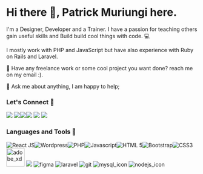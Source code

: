 # Hi there 👋, Patrick Muriungi here.

 I'm a Designer, Developer and a Trainer.  I have a passion for teaching others gain useful skills and Build build cool things with code. 💻

 I mostly work with PHP and JavaScript but have also experience with Ruby on Rails and Laravel.


<!-- #### 🔭 I'm currently working on an open-source called [africons](https://github.com/MuriungiPatrick/africons) a project that aims to create *WEB ICONS* for all logos representing *African brands and organisations.*  -->

💼 Have any freelance work or some cool project you want done? reach me on my email :).

💬 Ask me about anything, I am happy to help;
  
  ### Let's Connect 🔗

[![](https://user-images.githubusercontent.com/11283502/123594840-d926ec00-d7f8-11eb-90f8-0e0c6834d4a3.png)](http://twitter.com/itsMuriungi])
[![](https://user-images.githubusercontent.com/11283502/123594836-d926ec00-d7f8-11eb-9569-69be265c1575.png)](https://www.linkedin.com/in/patrick-muriungi-835476b4/)[![](https://user-images.githubusercontent.com/11283502/123594830-d75d2880-d7f8-11eb-8089-fb3ae3657062.png)](http://youtube.com/c/VaxaCode])![](https://user-images.githubusercontent.com/11283502/123609815-b0a6ee00-d808-11eb-93b4-78f703e5c95d.png)
![](https://user-images.githubusercontent.com/11283502/123609821-b1d81b00-d808-11eb-904d-2405ce3ecf59.png)
![](https://user-images.githubusercontent.com/11283502/123609824-b270b180-d808-11eb-9356-054252e1d744.png)

### Languages and Tools 🔗

![React JS](https://user-images.githubusercontent.com/11283502/123598137-dd550880-d7fc-11eb-8851-b8147fca9e06.png)![Wordpress](https://user-images.githubusercontent.com/11283502/123598145-df1ecc00-d7fc-11eb-9355-2faacb7773ac.png)![PHP](https://user-images.githubusercontent.com/11283502/123598146-dfb76280-d7fc-11eb-96d2-38ac1f20579a.png)![Javascript](https://user-images.githubusercontent.com/11283502/123598149-e04ff900-d7fc-11eb-90ec-77d77c3cf8b4.png)![HTML 5](https://user-images.githubusercontent.com/11283502/123598157-e0e88f80-d7fc-11eb-9a3e-8617399a921d.png)![Bootstrap](https://user-images.githubusercontent.com/11283502/123598164-e219bc80-d7fc-11eb-9309-1786a8813173.png)![CSS3](https://user-images.githubusercontent.com/11283502/123598168-e34ae980-d7fc-11eb-98d3-d8562169fea2.png)
<img width="48" alt="adobe_xd" src="https://user-images.githubusercontent.com/11283502/123601683-a254d400-d800-11eb-8342-17961a45ac51.png">
![](https://user-images.githubusercontent.com/11283502/123601725-ae409600-d800-11eb-9c89-4cd56287d8ed.png)
![figma](https://user-images.githubusercontent.com/11283502/123601731-af71c300-d800-11eb-8f04-a9d941a00330.png)
![laravel](https://user-images.githubusercontent.com/11283502/123601735-af71c300-d800-11eb-9745-0dbcd4bd867b.png)
![git](https://user-images.githubusercontent.com/11283502/123601740-b00a5980-d800-11eb-9d17-2f26d1cfb452.png)
![mysql_icon](https://user-images.githubusercontent.com/11283502/123609830-b3094800-d808-11eb-8a37-b742b12ac7d0.png)
![nodejs_icon](https://user-images.githubusercontent.com/11283502/123609834-b3a1de80-d808-11eb-9e5e-57a5214f46ac.png)

<!--
**MuriungiPatrick/MuriungiPatrick** is a ✨ _special_ ✨ repository because its `README.md` (this file) appears on your GitHub profile.

Here are some ideas to get you started:

- 🔭 I’m currently working on ...
- 🌱 I’m currently learning ...
- 👯 I’m looking to collaborate on ...
- 🤔 I’m looking for help with ...
- 💬 Ask me about ...
- 📫 How to reach me: ...
- 😄 Pronouns: ...
- ⚡ Fun fact: ...
-->
